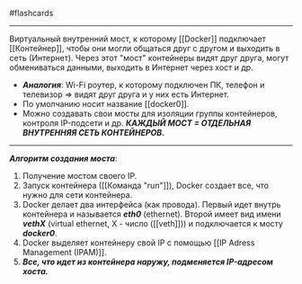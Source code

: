 #flashcards 
***
Виртуальный внутренний мост, к которому [[Docker]] подключает [[Контейнер]], чтобы они могли общаться друг с другом и выходить в сеть (Интернет). Через этот "мост" контейнеры видят друг друга, могут обмениваться данными, выходить в Интернет через хост и др.
- ***Аналогия***: Wi-Fi роутер, к которому подключен ПК, телефон и телевизор => видят друг друга и у них есть Интернет.
- По умолчанию носит название [[docker0]].
- Можно создавать свои мосты для изоляции группы контейнеров, контроля IP-подсети и др.
***КАЖДЫЙ МОСТ = ОТДЕЛЬНАЯ ВНУТРЕННЯЯ СЕТЬ КОНТЕЙНЕРОВ.***
***
***Алгоритм создания моста***:
1. Получение мостом своего IP.
2. Запуск контейнера ([[Команда "run"]]), Docker создает все, что нужно для сети контейнера.
3. Docker делает два интерфейса (как провода). Первый идет внутрь контейнера и называется ***eth0*** (ethernet). Второй имеет вид имени ***vethX*** (virtual ethernet, X - число ([[veth]])) и подключается к мосту ***docker0***.
4. Docker выделяет контейнеру свой IP с помощью [[IP Adress Management (IPAM)]].
5. ***Все, что идет из контейнера наружу, подменяется IP-адресом хоста.***